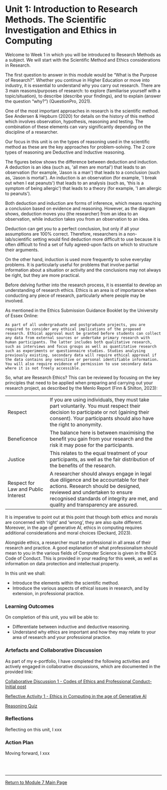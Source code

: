 # Unit 1: Introduction to Research Methods. The Scientific Investigation and Ethics in Computing

Welcome to Week 1 in which you will be introduced to Research Methods as a subject. We will start with the Scientific Method and Ethics considerations in Research.

The first question to answer in this module would be “What is the Purpose of Research?”. Whether you continue in Higher Education or move into industry, it is essential to understand why you carry out research. There are 3 main reasons/purposes of research: to explore (familiarise yourself with a topic/situation), to describe (describe your findings), and to explain (answer the question “why?”) (QuestionPro, 2021).

One of the most important approaches in research is the scientific method. See Andersen & Hepburn (2020) for details on the history of this method which involves observation, hypothesis, reasoning and testing. The combination of these elements can vary significantly depending on the discipline of a researcher.

Our focus in this unit is on the types of reasoning used in the scientific method as these are the key approaches for problem-solving. The 2 core types of reasoning are Deductive and Inductive reasoning.

The figures below shows the difference between deduction and induction. A deduction is an idea (such as, 'all men are mortal') that leads to an observation (for example, 'Jason is a man') that leads to a conclusion (such as, 'Jason is mortal'). An induction is an observation (for example, 'I break out when I eat peanuts') that leads to an analysis (such as, 'this is a symptom of being allergic') that leads to a theory (for example, 'I am allergic to peanuts').

Both deduction and induction are forms of inference, which means reaching a conclusion based on evidence and reasoning. However, as the diagram shows, deduction moves you (the researcher) from an idea to an observation, while induction takes you from an observation to an idea.

Deduction can get you to a perfect conclusion, but only if all your assumptions are 100% correct. Therefore, researchers in a non-lab/scientific setting would find deduction more difficult to use because it is often difficult to find a set of fully agreed-upon facts on which to structure their arguments.

On the other hand, induction is used more frequently to solve everyday problems. It is particularly useful for problems that involve partial information about a situation or activity and the conclusions may not always be right, but they are more practical.

Before delving further into the research process, it is essential to develop an understanding of research ethics. Ethics is an area is of importance when conducting any piece of research, particularly where people may be involved.

As mentioned in the Ethics Submission Guidance Booklet by the University of Essex Online:

```As part of all undergraduate and postgraduate projects, you are required to consider any ethical implications of the proposed research. Ethical approval must be granted before students can collect any data from external sources or undertake primary research with human participants. The latter includes both qualitative research, such as interviews and focus groups as well as quantitative research such as experiments or questionnaire studies. Studies analysing previously existing, secondary data will require ethical approval if the data contains any sensitive or personal identifiable information. You will also require evidence of permission to use secondary data where it is not freely accessible.```

So, what are Research Ethics? This can be reviewed by focusing on the key principles that need to be applied when preparing and carrying out your research project, as described by the Menlo Report (Finn & Shilton, 2023):

| | |
| :------- | :----------------------------------------------- |
| Respect	| If you are using individuals, they must take part voluntarily. You must respect their decision to participate or not (gaining their consent). Your participants should also have the right to anonymity. |
| Beneficence |	The balance here is between maximising the benefit you gain from your research and the risk it may pose for the participants. |
| Justice	| This relates to the equal treatment of your participants, as well as the fair distribution of the benefits of the research. | 
| Respect for Law and Public Interest	| A researcher should always engage in legal due diligence and be accountable for their actions. Research should be designed, reviewed and undertaken to ensure recognised standards of integrity are met, and quality and transparency are assured. |


It is imperative to point out at this point that though both ethics and morals are concerned with ‘right’ and ‘wrong’, they are also quite different. Moreover, in the age of generative AI, ethics in computing requires additional considerations and moral choices (Deckard, 2023).

Alongside ethics, a researcher must be professional in all areas of their research and practice. A good explanation of what professionalism should mean to you in the various fields of Computer Science is given in the BCS Code of Conduct. This is provided in your reading for this week, as well as information on data protection and intellectual property.

In this unit we shall:
 - Introduce the elements within the scientific method.
 - Introduce the various aspects of ethical issues in research, and by extension, in professional practice.

### Learning Outcomes
On completion of this unit, you will be able to:
 - Differentiate between inductive and deductive reasoning.
 - Understand why ethics are important and how they may relate to your area of research and your professional practice.


### Artefacts and Collaborative Discussion 
As part of my e-portfolio, I have completed the following activities and actively engaged in collaborative discussions, which are documented in the provided link:

[Collaborative Discussion 1 - Codes of Ethics and Professional Conduct-Initial post](RMPP_Unit01_Initial.pdf)

[Reflective Activity 1 - Ethics in Computing in the age of Generative AI](RMPP_Unit01_Activity.md)

[Reasoning Quiz](RMPP_Unit01_Quiz.pdf) 


### Reflections
Reflecting on this unit, I xxx

### Action Plan
Moving forward, I xxx

<br><br>

--- 

[Return to Module 7 Main Page](RMPP_main.md)
